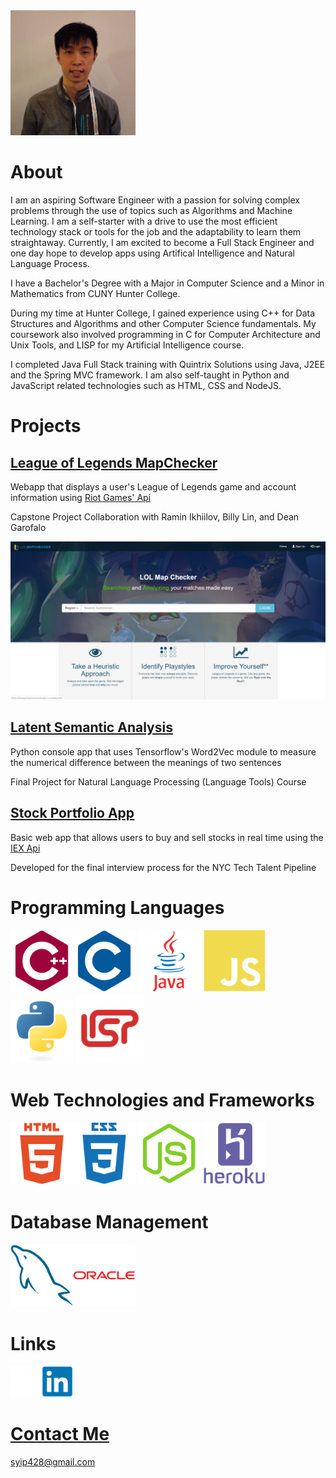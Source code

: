 <img src="/images/pfp.png" width="200" height="200">

# About

I am an aspiring Software Engineer with a passion for solving complex problems through the use of topics such as Algorithms and Machine Learning. 
I am a self-starter with a drive to use the most efficient technology stack or tools for the job and the adaptability to learn them straightaway. 
Currently, I am excited to become a Full Stack Engineer and one day hope to develop apps using Artifical Intelligence and Natural Language Process. 

I have a Bachelor's Degree with a Major in Computer Science and a Minor in Mathematics from CUNY Hunter College.

During my time at Hunter College, I gained experience using C++ for Data Structures and Algorithms and other Computer Science fundamentals.
My coursework also involved programming in C for Computer Architecture and Unix Tools, and LISP for my Artificial Intelligence course. 

I completed Java Full Stack training with Quintrix Solutions using Java, J2EE and the Spring MVC framework.
I am also self-taught in Python and JavaScript related technologies such as HTML, CSS and NodeJS.

# Projects

## [League of Legends MapChecker](./lolmc.md)

Webapp that displays a user's League of Legends game and account information using [Riot Games' Api](https://developer.riotgames.com/)

Capstone Project Collaboration with Ramin Ikhiilov, Billy Lin, and Dean Garofalo

![LoLMC example image](/images/lolmclanding.png)


## [Latent Semantic Analysis](./lsa.md)

Python console app that uses Tensorflow's Word2Vec module to measure the numerical difference between the meanings of two sentences

Final Project for Natural Language Processing (Language Tools) Course


## [Stock Portfolio App](./stockport.md)

Basic web app that allows users to buy and sell stocks in real time using the [IEX Api](https://iexcloud.io/docs/api/)

Developed for the final interview process for the NYC Tech Talent Pipeline


# Programming Languages

<img src="/images/icons/cplusplus-plain.svg" width="100" height="100"><img src="/images/icons/c-plain.svg" width="100" height="100">
<img src="/images/icons/java-original-wordmark.svg" width="100" height="100">
<img src="/images/icons/javascript-plain.svg" width="100" height="100">
<img src="/images/icons/python-original.svg" width="100" height="100">
<img src="/images/icons/lisp.png" width="110" height="110">


# Web Technologies and Frameworks

<img src="/images/icons/html5-plain-wordmark.svg" width="100" height="100"><img src="/images/icons/css3-plain-wordmark.svg" width="100" height="100">
<img src="/images/icons/nodejs-plain.svg" width="100" height="100">
<img src="/images/icons/heroku-plain-wordmark.svg" width="100" height="100">


# Database Management

<img src="/images/icons/mysql-plain.svg" width="100" height="100"><img src="/images/icons/oracle-original.svg" width="100" height="100">


# Links
<a href="https://www.github.com/doubleyip"><img src="/images/icons/github-icon-white.jpg" width="50" height="50" alt="github"><a href="https://www.linkedin.com/in/simon-yip-926789142"><img src="/images/icons/linkedin-original.svg" width="50" height="50" alt="LinkedIn">


# Contact Me

syip428@gmail.com
